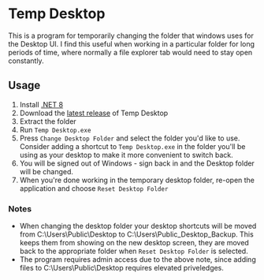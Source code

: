 # Temp Desktop
This is a program for temporarily changing the folder that windows uses for the Desktop UI. I find this useful when working in a particular folder for long periods of time, where normally a file explorer tab would need to stay open constantly.

## Usage
1. Install [.NET 8](https://dotnet.microsoft.com/en-us/download/dotnet/8.0)
2. Download the [latest release](https://github.com/giplgwm/Temporary-Desktop/releases/latest) of Temp Desktop
3. Extract the folder
4. Run `Temp Desktop.exe`
5. Press `Change Desktop Folder` and select the folder you'd like to use. Consider adding a shortcut to `Temp Desktop.exe` in the folder you'll be using as your desktop to make it more convenient to switch back.
6. You will be signed out of Windows - sign back in and the Desktop folder will be changed.
7. When you're done working in the temporary desktop folder, re-open the application and choose `Reset Desktop Folder`

### Notes
- When changing the desktop folder your desktop shortcuts will be moved from C:\Users\Public\Desktop to C:\Users\Public_Desktop_Backup. This keeps them from showing on the new desktop screen, they are moved back to the appropriate folder when `Reset Desktop Folder` is selected.
- The program requires admin access due to the above note, since adding files to C:\Users\Public\Desktop requires elevated priveledges.
